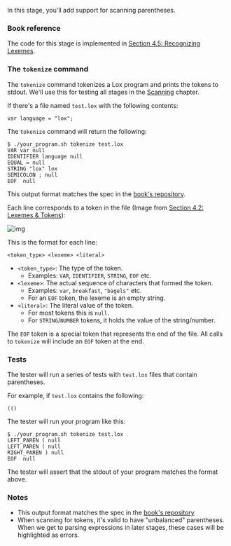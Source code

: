 In this stage, you'll add support for scanning parentheses.

### Book reference

The code for this stage is implemented in [Section 4.5: Recognizing Lexemes](https://craftinginterpreters.com/scanning.html#recognizing-lexemes).

### The `tokenize` command

The `tokenize` command tokenizes a Lox program and prints the tokens to stdout. We'll use this for testing
all stages in the [Scanning](https://craftinginterpreters.com/scanning.html) chapter.

If there's a file named `test.lox` with the following contents:

```
var language = "lox";
```

The `tokenize` command will return the following:

```
$ ./your_program.sh tokenize test.lox
VAR var null
IDENTIFIER language null
EQUAL = null
STRING "lox" lox
SEMICOLON ; null
EOF  null
```

This output format matches the spec in the [book's repository](https://github.com/munificent/craftinginterpreters/tree/01e6f5b8f3e5dfa65674c2f9cf4700d73ab41cf8/test/scanning).

Each line corresponds to a token in the file (Image from [Section 4.2: Lexemes & Tokens](https://craftinginterpreters.com/scanning.html#lexemes-and-tokens)):

![img](https://craftinginterpreters.com/image/scanning/lexemes.png)

This is the format for each line:

```
<token_type> <lexeme> <literal>
```

- `<token_type>`: The type of the token.
  - Examples: `VAR`, `IDENTIFIER`, `STRING`, `EOF` etc.
- `<lexeme>`: The actual sequence of characters that formed the token.
  - Examples: `var`, `breakfast`, `"bagels"` etc.
  - For an `EOF` token, the lexeme is an empty string.
- `<literal>`: The literal value of the token.
  - For most tokens this is `null`.
  - For `STRING`/`NUMBER` tokens, it holds the value of the string/number.

The `EOF` token is a special token that represents the end of the file. All calls to `tokenize` will include an `EOF` token at the end.

### Tests

The tester will run a series of tests with `test.lox` files that contain parentheses.

For example, if `test.lox` contains the following:

```
(()
```

The tester will run your program like this:

```
$ ./your_program.sh tokenize test.lox
LEFT_PAREN ( null
LEFT_PAREN ( null
RIGHT_PAREN ) null
EOF  null
```

The tester will assert that the stdout of your program matches the format above.

### Notes

- This output format matches the spec in the [book's repository](https://github.com/munificent/craftinginterpreters/tree/01e6f5b8f3e5dfa65674c2f9cf4700d73ab41cf8/test/scanning)
- When scanning for tokens, it's valid to have "unbalanced" parentheses. When we get to parsing expressions in later stages, these cases will be highlighted as errors.